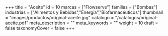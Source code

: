 +++
title = "Aceite"
id = 10
marcas = ["Flowserve"]
familias = ["Bombas"]
industrias = ["Alimentos y Bebidas","Energía","Biofarmacéuticos"]
thumbnail = "images/productos/original-aceite.jpg"
catalogo = "/catalogos/original-aceite.pdf"
meta_description = ""
meta_keywords = ""
weight = 10
draft = false
taxonomyCover = false
+++

